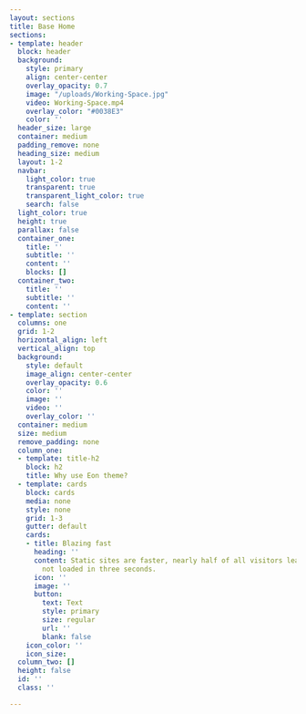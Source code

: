 ```yaml
---
layout: sections
title: Base Home
sections:
- template: header
  block: header
  background:
    style: primary
    align: center-center
    overlay_opacity: 0.7
    image: "/uploads/Working-Space.jpg"
    video: Working-Space.mp4
    overlay_color: "#0038E3"
    color: ''
  header_size: large
  container: medium
  padding_remove: none
  heading_size: medium
  layout: 1-2
  navbar:
    light_color: true
    transparent: true
    transparent_light_color: true
    search: false
  light_color: true
  height: true
  parallax: false
  container_one:
    title: ''
    subtitle: ''
    content: ''
    blocks: []
  container_two:
    title: ''
    subtitle: ''
    content: ''
- template: section
  columns: one
  grid: 1-2
  horizontal_align: left
  vertical_align: top
  background:
    style: default
    image_align: center-center
    overlay_opacity: 0.6
    color: ''
    image: ''
    video: ''
    overlay_color: ''
  container: medium
  size: medium
  remove_padding: none
  column_one:
  - template: title-h2
    block: h2
    title: Why use Eon theme?
  - template: cards
    block: cards
    media: none
    style: none
    grid: 1-3
    gutter: default
    cards:
    - title: Blazing fast
      heading: ''
      content: Static sites are faster, nearly half of all visitors leave a site if
        not loaded in three seconds.
      icon: ''
      image: ''
      button:
        text: Text
        style: primary
        size: regular
        url: ''
        blank: false
    icon_color: ''
    icon_size: 
  column_two: []
  height: false
  id: ''
  class: ''

---
```

